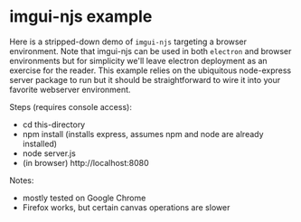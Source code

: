 # imgui-njs example

Here is a stripped-down demo of `imgui-njs` targeting a browser environment.
Note that imgui-njs can be used in both `electron` and browser environments but
for simplicity we'll leave electron deployment as an exercise for the reader.
This example relies on the ubiquitous node-express server package to run but
it should be straightforward to wire it into your favorite webserver 
environment.

Steps (requires console access):

- cd this-directory
- npm install  (installs express, assumes npm and node are already installed)
- node server.js
- (in browser)  http://localhost:8080

Notes:

- mostly tested on Google Chrome
- Firefox works, but certain canvas operations are slower


